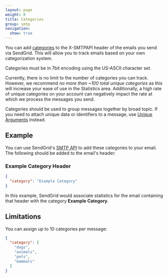 ```yaml
---
layout: page
weight: 0
title: Categories
group: smtp
navigation:
  show: true
---
```


You can add [categories]({{root_url}}/User_Guide/Email_Settings/categories.html) to the X-SMTPAPI header of the emails you send via SendGrid. This will allow you to track emails based on your own categorization system.

<call-out type="warning">

Categories must be in 7bit encoding using the US-ASCII character set.

</call-out>

<call-out>

Currently, there is no limit to the number of categories you can track. However, we recommend *no more than ~100 total unique categories* as this will increase your ease of use in the Statistics area. Additionally, a high rate of unique categories on your account can negatively impact the rate at which we process the messages you send.

</call-out>

<call-out type="warning">

Categories should be used to group messages together by broad topic. If you need to attach unique data or identifiers to a message, use [Unique Arguments]({{root_url}}/for-developers/sending-email/unique-arguments/) instead.

</call-out>

## 	Example

You can use SendGrid's [SMTP API]({{root_url}/for-developers/sending-email/getting-started-smtp/) to add these categories to your email. The following should be added to the email's header:

### Example Category Header
```json
{
  "category": "Example Category"
}
```

In this example, SendGrid would associate statistics for the email containing that header with the category **Example Category**.

## 	Limitations

You can assign up to 10 categories per message:

```json
{
  "category": [
    "dogs",
    "animals",
    "pets",
    "mammals"
  ]
}
```
